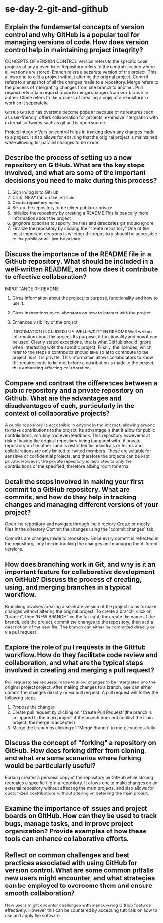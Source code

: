 # se-day-2-git-and-github
## Explain the fundamental concepts of version control and why GitHub is a popular tool for managing versions of code. How does version control help in maintaining project integrity?
CONCEPTS OF VERSION CONTROL
Version  refers to the specific code projects at any gibven time.
Repository refers to the central location where  all versions are stored.
Branch refers a seperate version of the project. This allows one to edit a project without altering the original project.
Commit refers to a snapshot of all the changes made to a repository.
Merge refers to the process of intergrating changes from one branch to another.
Pull request refers to a request made to merge changes from one branch to anther.
Clone refers to the process of creating a copy of a repository to work on it seperately.

GitHub
GitHub has overtime become popular because of its features such as user-friendly, offers collaboration for projects, extensive intergration with external softwares such as git and is open source.

Project Integrity
Version control helps in tracking down any changes made to a project. It also allows for ensuring that the original project is maintained while allowing for parallel changes to be made.


## Describe the process of setting up a new repository on GitHub. What are the key steps involved, and what are some of the important decisions you need to make during this process?
1. Sign in/log in to GitHub
2. Click 'NEW' tab on the left side
3. Create repository name
4. Set up the repository to be either public or private
5. Initialize the repository by creating a README.This is basically more information about the project
6. gitignore(optional) to sepcify the files and directories git should ignore
7. Finalize the repository by clicking the "create repository"
   One of the most important decsions is whether the repository should be accessible to the public or will just be private.

## Discuss the importance of the README file in a GitHub repository. What should be included in a well-written README, and how does it contribute to effective collaboration?
IMPORTANCE OF README
1. Gives information about the project,its purpose, functionality and how to use it.
2. Gives instructions to collaborators on how to interact with the project
3. Enhances visibility of the project

   INFORMATION INCLUDED IN A WELL-WRITTEN README
Well written information about the project. Its purpose, it functionality and how it can be used. Clearly stated exceptions, that is,what GitHub should ignore when interacting with the specific project. Finally, the licences, which refer to the steps a contributor should take so at to contribute to the project, is=f it is private.
This information allows collaborators to know the requirements to be met before a conribution is made to the project, thus enhancing effecting collaboration.

## Compare and contrast the differences between a public repository and a private repository on GitHub. What are the advantages and disadvantages of each, particularly in the context of collaborative projects?
A public repository is accessible to anyone in the internet, allowing anyone to make contributions to the project. Its advantage is that it allow for public contributions, scrutiny and even feedback. This repository however is at risk of having the original repository being tampared with.
A private repository on the other hand is restricted to individuals or teams and collaborations are only limited to invited members. These are suitable for sensitive or confidential projects, and therefore the projects can be kept private. However, the private repository is restricted to only the contributions of the specified, therefore alloing room for error.

## Detail the steps involved in making your first commit to a GitHub repository. What are commits, and how do they help in tracking changes and managing different versions of your project?
Open the repository and navigate through the directory
Create or modfy files in the directory
Commit the changes using the "commit changes" tab.

Commits are changes made to repository. Since every commit is reflected in the repository, they help in tracking the changes and managing the different versions.

## How does branching work in Git, and why is it an important feature for collaborative development on GitHub? Discuss the process of creating, using, and merging branches in a typical workflow.
Branching involves creating a seperate version of the project so as to make changes without altering the original project. To create a branch, click on "branch", then "NEW BRANCH" on the far right, the create the name of the branch, edit the project, commit the changes to the repository, then add a description of the new file. The branch can either be committed directly or via pull request.

## Explore the role of pull requests in the GitHub workflow. How do they facilitate code review and collaboration, and what are the typical steps involved in creating and merging a pull request?
Pull requests are requests made to allow changes to be intergrated into the original project project. After making changes to a branch, one can either commit the changes directly or via pull request. A pull request will follow the following steps:
1. Propose the changes
2. Create pull request by clicking on "Create Pull Request"(the branch is compared to the main project, if the branch does not conflivt the main project, the merge is accepted)
3. Merge the branch by clicking of "Merge Branch" to merge successfully
   

## Discuss the concept of "forking" a repository on GitHub. How does forking differ from cloning, and what are some scenarios where forking would be particularly useful?
Forking creates a personal copy of the repository on GitHub while cloning recreates a specific file in a repository. It allows one to make changes on an external repository without affecting the main projects, and also allows for customized contributions without altering on deterring the main project.

## Examine the importance of issues and project boards on GitHub. How can they be used to track bugs, manage tasks, and improve project organization? Provide examples of how these tools can enhance collaborative efforts.

## Reflect on common challenges and best practices associated with using GitHub for version control. What are some common pitfalls new users might encounter, and what strategies can be employed to overcome them and ensure smooth collaboration?
New users might encunter challenges with maneuvering GitHub features effectively. However this can be countered by accessing tutorials on how to use and apply the software.
